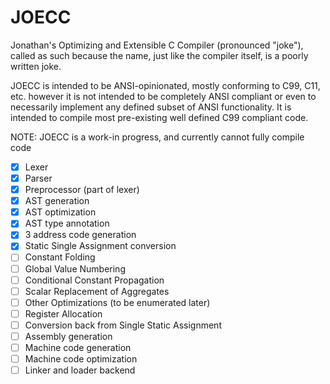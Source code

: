 # JOECC
Jonathan's Optimizing and Extensible C Compiler (pronounced "joke"), called as such because the name, just like the compiler itself, is a poorly written joke.

JOECC is intended to be ANSI-opinionated, mostly conforming to C99, C11, etc. however it is not intended to be completely ANSI compliant or even to necessarily implement any defined subset of ANSI functionality. It is intended to compile most pre-existing well defined C99 compliant code.

NOTE: JOECC is a work-in progress, and currently cannot fully compile code

- [x] Lexer
- [x] Parser
- [x] Preprocessor (part of lexer)
- [x] AST generation
- [x] AST optimization
- [x] AST type annotation
- [x] 3 address code generation
- [x] Static Single Assignment conversion
- [ ] Constant Folding
- [ ] Global Value Numbering
- [ ] Conditional Constant Propagation
- [ ] Scalar Replacement of Aggregates
- [ ] Other Optimizations (to be enumerated later)
- [ ] Register Allocation
- [ ] Conversion back from Single Static Assignment
- [ ] Assembly generation
- [ ] Machine code generation
- [ ] Machine code optimization
- [ ] Linker and loader backend
